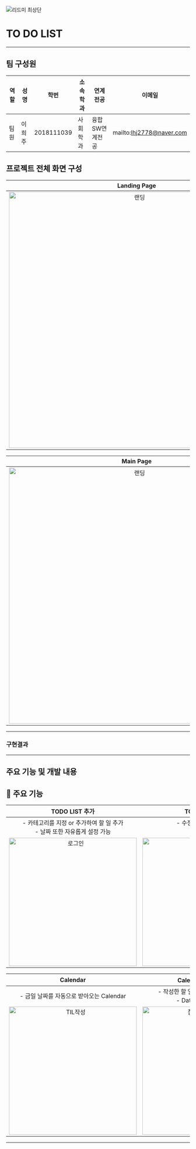 ![리드미 최상단]()

# TO DO LIST

---

## 팀 구성원

| 역할 | 성명 | 학번 | 소속학과 | 연계전공 | 이메일 |
| --- | --- | --- | --- | --- | --- |
| 팀원 | 이희주 | 2018111039 | 사회학과 | 융합SW연계전공 | mailto:lhj2778@naver.com |

## 프로젝트 전체 화면 구성
|Landing Page|
|:--:|
|<img width="700" alt="랜딩" src="https://github.com/user-attachments/assets/ec13f8a3-3943-4458-b2b3-cbc2f92146fd">|

|Main Page|
|:--:|
|<img width="700" alt="랜딩" src="https://github.com/user-attachments/assets/ec13f8a3-3943-4458-b2b3-cbc2f92146fd">|

---

### 구현결과

---

## 주요 기능 및 개발 내용

## 🧩 주요 기능
|TODO LIST 추가|TODO LIST 완료|
|:--:|:--:|
|- 카테고리를 지정 or 추가하여 할 일 추가<br/>- 날짜 또한 자유롭게 설정 가능<br/> |- 수정 및 완료 체크 가능<br/>- 삭제 가능|
|<img width="350" alt="로그인" src="https://github.com/user-attachments/assets/b75c798b-38b1-4d94-8d7d-0d6463a12a11">|<img width="350" alt="회원가입" src="https://github.com/user-attachments/assets/11953c5d-a791-4e37-8677-de2bab07060c">|

|Calendar|Calendar와 LIST 연동|
|:--:|:--:|
|- 금일 날짜를 자동으로 받아오는 Calendar<br/> |- 작성한 할 일과 Calendar가 서로 연동<br/>- Data 없을 경우 미표시|
|<img width="350" alt="TIL작성" src="https://github.com/user-attachments/assets/e4a9240b-40be-44be-b063-6e006367202e">|<img width="350" alt="참고자료및코멘트" src="https://github.com/user-attachments/assets/318b122c-06d2-4289-95ce-3e28c3e34cc6">|


---


